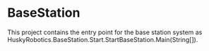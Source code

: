 # BaseStation
This project contains the entry point for the base station system as HuskyRobotics.BaseStation.Start.StartBaseStation.Main(String[]).